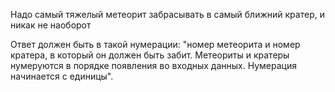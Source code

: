 Надо самый тяжелый метеорит забрасывать в самый ближний кратер, и никак не наоборот

Ответ должен быть в такой нумерации: "номер метеорита и номер кратера, в который он должен быть забит. Метеориты и кратеры нумеруются в порядке появления во входных данных. Нумерация начинается с единицы".
